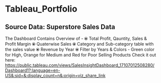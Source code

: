 # Tableau_Portfolio
## Source Data: Superstore Sales Data
The Dashboard Contains Overview of -
⦿ Total Profit, Qauntity, Sales & Profit Margin
⦿ Quaterwise Sales
⦿ Category and Sub-category table with the sales value 
⦿ Revenue by Year
⦿ Filter by Years & Colors - Green color for High, Orange for Medium and Red for Poor Selling Products
Check it out here: https://public.tableau.com/views/SalesInsightDashboard_17107012508280/Dashboard1?:language=en-US&:sid=&:display_count=n&:origin=viz_share_link 
